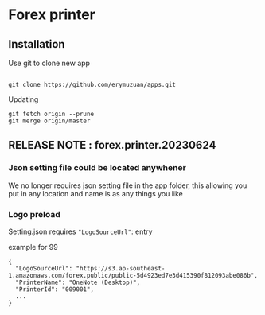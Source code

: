 # Forex printer

## Installation
Use git to clone new app
```

git clone https://github.com/erymuzuan/apps.git

```

Updating
```
git fetch origin --prune
git merge origin/master

```

## RELEASE NOTE : forex.printer.20230624

### Json setting file could be located anywhener
We no longer requires json setting file in the app folder, this allowing you put in any location and name is as any things you like


### Logo preload
Setting.json requires  `"LogoSourceUrl"`: entry

example for 99
```
{
  "LogoSourceUrl": "https://s3.ap-southeast-1.amazonaws.com/forex.public/public-5d4923ed7e3d415390f812093abe086b",
  "PrinterName": "OneNote (Desktop)",
  "PrinterId": "009001",
  ...
}
```